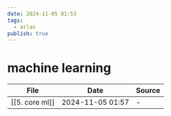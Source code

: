 ```yaml
---
date: 2024-11-05 01:53
tags:
  - atlas
publish: true
---
```

# machine learning

<!-- QueryToSerialize: TABLE date as "Date", sources as "Source" FROM "content/🥷🏽 jutsus" WHERE contains(tags, "machine-learning") -->
<!-- SerializedQuery: TABLE date as "Date", sources as "Source" FROM "content/🥷🏽 jutsus" WHERE contains(tags, "machine-learning") -->

| File                                              | Date             | Source |
| ------------------------------------------------- | ---------------- | ------ |
| [[5. core ml]] | 2024-11-05 01:57 | \-     |
<!-- SerializedQuery END -->
